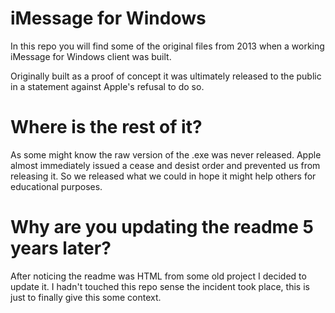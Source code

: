 # iMessage for Windows

In this repo you will find some of the original files from 2013 when a working iMessage for Windows client was built.

Originally built as a proof of concept it was ultimately released to the public in a statement against Apple's refusal to do so.

# Where is the rest of it?

As some might know the raw version of the .exe was never released. Apple almost immediately issued a cease and desist order and prevented us from releasing it. So we released what we could in hope it might help others for educational purposes.

# Why are you updating the readme 5 years later?

After noticing the readme was HTML from some old project I decided to update it. I hadn't touched this repo sense the incident took place, this is just to finally give this some context.

